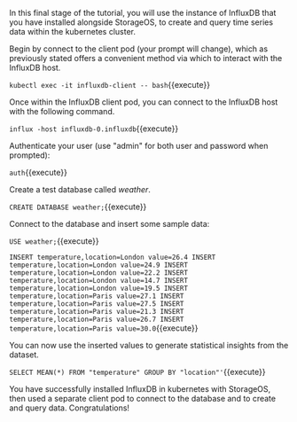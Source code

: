In this final stage of the tutorial, you will use the instance of InfluxDB
that you have installed alongside StorageOS, to create and query time series
data within the kubernetes cluster.

Begin by connect to the client pod (your prompt will change), which as
previously stated offers a convenient method via which to interact with
the InfluxDB host.

`kubectl exec -it influxdb-client -- bash`{{execute}}

Once within the InfluxDB client pod, you can connect to the InfluxDB
host with the following command.

`influx -host influxdb-0.influxdb`{{execute}}

Authenticate your user (use "admin" for both user and password when
prompted):

`auth`{{execute}}

Create a test database called <em>weather</em>.

`CREATE DATABASE weather;`{{execute}}

Connect to the database and insert some sample data:

`USE weather;`{{execute}}

`INSERT temperature,location=London value=26.4
INSERT temperature,location=London value=24.9
INSERT temperature,location=London value=22.2
INSERT temperature,location=London value=14.7
INSERT temperature,location=London value=19.5
INSERT temperature,location=Paris value=27.1
INSERT temperature,location=Paris value=27.5
INSERT temperature,location=Paris value=21.3
INSERT temperature,location=Paris value=26.7
INSERT temperature,location=Paris value=30.0`{{execute}}

You can now use the inserted values to generate statistical insights from the
dataset.

`SELECT MEAN(*) FROM "temperature" GROUP BY "location"'`{{execute}}

You have successfully installed InfluxDB in kubernetes
with StorageOS, then used a separate client pod to connect to the database
and to create and query data. Congratulations! 